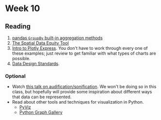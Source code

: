 # Week 10

## Reading

1. [pandas `GroupBy` built-in aggregation methods](https://pandas.pydata.org/docs/user_guide/groupby.html#built-in-aggregation-methods)
1. [The Spatial Data Equity Tool](https://medium.com/@urban_institute/introducing-a-spatial-equity-data-tool-b959c40298cf)
1. [Intro to Plotly Express](https://plotly.com/python/plotly-express/). You don't have to work through every one of these examples; just review to get familiar with what types of charts are possible.
1. [Data Design Standards](https://xdgov.github.io/data-design-standards/).

### Optional

- Watch [this talk on audification/sonification](https://www.youtube.com/watch?v=55dIfA7C038). We won't be doing so in this class, but hopefully will provide some inspiration about different ways that data can be represented.
- Read about other tools and techniques for visualization in Python.
  - [PyViz](https://pyviz.org/)
  - [Python Graph Gallery](https://www.python-graph-gallery.com/)

